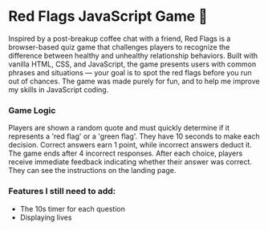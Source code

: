# Red Flags JavaScript Game 💌

Inspired by a post-breakup coffee chat with a friend, Red Flags is a browser-based quiz game that challenges players to recognize the difference between healthy and unhealthy relationship behaviors. Built with vanilla HTML, CSS, and JavaScript, the game presents users with common phrases and situations — your goal is to spot the red flags before you run out of chances.
The game was made purely for fun, and to help me improve my skills in JavaScript coding.

### Game Logic
Players are shown a random quote and must quickly determine if it represents a 'red flag' or a 'green flag'. They have 10 seconds to make each decision. Correct answers earn 1 point, while incorrect answers deduct it. The game ends after 4 incorrect responses. After each choice, players receive immediate feedback indicating whether their answer was correct. They can see the instructions on the landing page.

### Features I still need to add:
- The 10s timer for each question
- Displaying lives
